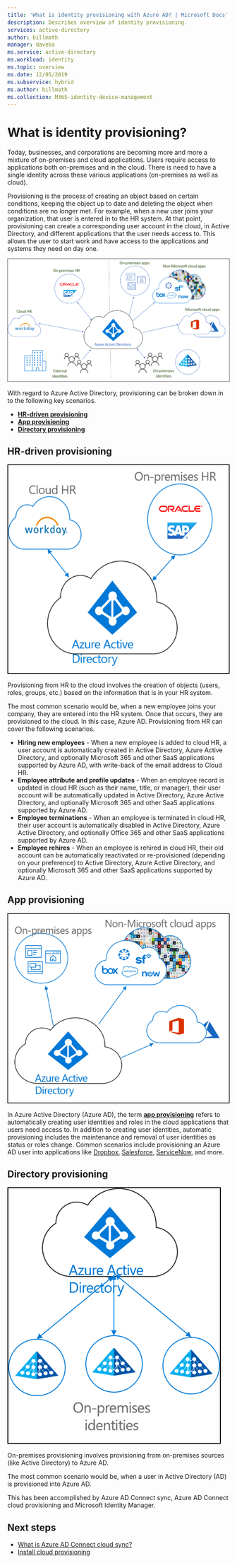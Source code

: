 ```yaml
---
title: 'What is identity provisioning with Azure AD? | Microsoft Docs'
description: Describes overview of identity provisioning.
services: active-directory
author: billmath
manager: daveba
ms.service: active-directory
ms.workload: identity
ms.topic: overview
ms.date: 12/05/2019
ms.subservice: hybrid
ms.author: billmath
ms.collection: M365-identity-device-management
---
```


# What is identity provisioning?

Today, businesses, and corporations are becoming more and more a mixture of on-premises and cloud applications.  Users require access to  applications both on-premises and in the cloud. There is need to have a single identity across these various applications (on-premises as well as cloud).

Provisioning is the process of creating an object based on certain conditions, keeping the object up to date and deleting the object when conditions are no longer met. For example, when a new user joins your organization, that user is entered in to the HR system.  At that point, provisioning can create a corresponding user account in the cloud, in Active Directory, and different applications that the user needs access to.  This allows the user to start work and have access to the applications and systems they need on day one. 

![Diagram that shows cloud provisioning with Azure Active Directory.](media/what-is-provisioning/cloud-1.png)

With regard to Azure Active Directory, provisioning can be broken down in to the following key scenarios.  

- **[HR-driven provisioning](#hr-driven-provisioning)**  
- **[App provisioning](#app-provisioning)**  
- **[Directory provisioning](#directory-provisioning)** 

## HR-driven provisioning

![Diagram that shows HR-driven provisioning with Cloud HR, On-premises HR, and Azure Active Directory.](media/what-is-provisioning/cloud-2.png)

Provisioning from HR to the cloud involves the creation of objects (users, roles, groups, etc.) based on the information that is in your HR system.  

The most common scenario would be, when a new employee joins your company, they are entered into the HR system.  Once that occurs, they are provisioned to the cloud.  In this case, Azure AD.  Provisioning from HR can cover the following scenarios. 

- **Hiring new employees** - When a new employee is added to cloud HR, a user account is automatically created in Active Directory, Azure Active Directory, and optionally Microsoft 365 and other SaaS applications supported by Azure AD, with write-back of the email address to Cloud HR.
- **Employee attribute and profile updates** - When an employee record is updated in cloud HR (such as their name, title, or manager), their user account will be automatically updated in Active Directory, Azure Active Directory, and optionally Microsoft 365 and other SaaS applications supported by Azure AD.
- **Employee terminations** - When an employee is terminated in cloud HR, their user account is automatically disabled in Active Directory, Azure Active Directory, and optionally Office 365 and other SaaS applications supported by Azure AD.
- **Employee rehires** - When an employee is rehired in cloud HR, their old account can be automatically reactivated or re-provisioned (depending on your preference) to Active Directory, Azure Active Directory, and optionally Microsoft 365 and other SaaS applications supported by Azure AD.


## App provisioning

![Diagram that shows App provisioning with On-premises apps, Non-Microsoft cloud apps, and Azure Active Directory.](media/what-is-provisioning/cloud-3.png)

In Azure Active Directory (Azure AD), the term **[app provisioning](../app-provisioning/user-provisioning.md)** refers to automatically creating user identities and roles in the cloud applications that users need access to. In addition to creating user identities, automatic provisioning includes the maintenance and removal of user identities as status or roles change. Common scenarios include provisioning an Azure AD user into applications like [Dropbox](../saas-apps/dropboxforbusiness-provisioning-tutorial.md), [Salesforce](../saas-apps/salesforce-provisioning-tutorial.md), [ServiceNow](../saas-apps/servicenow-provisioning-tutorial.md), and more.

## Directory provisioning

![cloud provisioning](media/what-is-provisioning/cloud-4.png)

On-premises provisioning involves provisioning from on-premises sources (like Active Directory) to Azure AD.  

The most common scenario would be, when a user in Active Directory (AD) is provisioned into Azure AD.

This has been accomplished by Azure AD Connect sync, Azure AD Connect cloud provisioning and Microsoft Identity Manager. 
 
## Next steps 

- [What is Azure AD Connect cloud sync?](what-is-cloud-sync.md)
- [Install cloud provisioning](how-to-install.md)